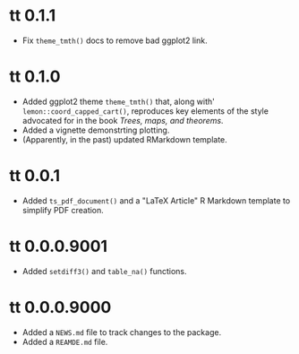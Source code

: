 # tt 0.1.1

- Fix `theme_tmth()` docs to remove bad ggplot2 link.

# tt 0.1.0

- Added ggplot2 theme `theme_tmth()` that, along with'
  `lemon::coord_capped_cart()`, reproduces key elements of the style
  advocated for in the book _Trees, maps, and theorems_.
- Added a vignette demonstrting plotting.
- (Apparently, in the past) updated RMarkdown template.

# tt 0.0.1

- Added `ts_pdf_document()` and a "LaTeX Article" R Markdown template
  to simplify PDF creation.

# tt 0.0.0.9001

- Added `setdiff3()` and `table_na()` functions.

# tt 0.0.0.9000

- Added a `NEWS.md` file to track changes to the package.
- Added a `REAMDE.md` file.
